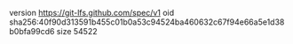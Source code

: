 version https://git-lfs.github.com/spec/v1
oid sha256:40f90d313591b455c01b0a53c94524ba460632c67f94e66a5e1d38b0bfa99cd6
size 54522
